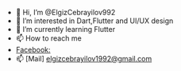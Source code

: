 - 👋 Hi, I’m @ElgizCebrayilov992
- 👀 I’m interested in Dart,Flutter and UI/UX design
- 🌱 I’m currently learning Flutter
- 📫 How to reach me  
-  [Facebook:](https://www.facebook.com/ekosh6666/) </br>
- 📫 [Mail] elgizcebrayilov1992@gmail.com


<!---
ElgizCebrayilov992/ElgizCebrayilov992 is a ✨ special ✨ repository because its `README.md` (this file) appears on your GitHub profile.
You can click the Preview link to take a look at your changes.
--->
